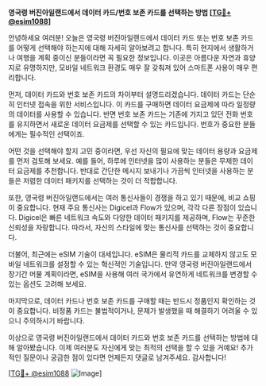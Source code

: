 **영국령 버진아일랜드에서 데이터 카드/번호 보존 카드를 선택하는 방법 [[TG💪+ @esim1088](https://t.me/s/esim1088)]**

안녕하세요 여러분! 오늘은 영국령 버진아일랜드에서 데이터 카드 또는 번호 보존 카드를 어떻게 선택해야 하는지에 대해 자세히 알아보려고 합니다. 특히 현지에서 생활하거나 여행을 계획 중이신 분들이라면 꼭 필요한 정보입니다. 이곳은 아름다운 자연과 휴양지로 유명하지만, 모바일 네트워크 환경도 매우 잘 갖춰져 있어 스마트폰 사용이 매우 편리합니다.

먼저, 데이터 카드와 번호 보존 카드의 차이부터 설명드리겠습니다. 데이터 카드는 단순히 인터넷 접속을 위한 서비스입니다. 이 카드를 구매하면 데이터 요금제에 따라 일정량의 데이터를 사용할 수 있습니다. 반면 번호 보존 카드는 기존에 가지고 있던 전화 번호를 유지하면서 새로운 데이터 요금제를 선택할 수 있는 카드입니다. 번호가 중요한 분들에게는 필수적인 선택이죠.

어떤 것을 선택해야 할지 고민 중이라면, 우선 자신의 필요에 맞는 데이터 용량과 요금제를 먼저 검토해 보세요. 예를 들어, 하루에 인터넷을 많이 사용하는 분들은 무제한 데이터 요금제를 추천합니다. 반대로 간단한 메시지 보내기나 가끔씩 인터넷을 사용하는 분들은 저렴한 데이터 패키지를 선택하는 것이 더 적합합니다.

또한, 영국령 버진아일랜드에서는 여러 통신사들이 경쟁을 하고 있기 때문에, 비교 쇼핑이 중요합니다. 현재 주요 통신사는 Digicel과 Flow가 있으며, 각각 다른 장점이 있습니다. Digicel은 빠른 네트워크 속도와 다양한 데이터 패키지를 제공하며, Flow는 꾸준한 신뢰성을 자랑합니다. 따라서, 자신의 스타일에 맞는 통신사를 선택하는 것이 중요합니다.

더불어, 최근에는 eSIM 기술이 대세입니다. eSIM은 물리적 카드를 교체하지 않고도 모바일 네트워크를 설정할 수 있는 혁신적인 기술입니다. 만약 영국령 버진아일랜드에서 장기간 머물 계획이라면, eSIM을 사용해 여러 국가에서 유연하게 네트워크를 변경할 수 있는 옵션도 고려해 보세요.

마지막으로, 데이터 카드나 번호 보존 카드를 구매할 때는 반드시 정품인지 확인하는 것이 중요합니다. 비정품 카드는 불법적이거나, 문제가 발생했을 때 해결하기 어려울 수 있으니 주의하시기 바랍니다.

이상으로 영국령 버진아일랜드에서 데이터 카드와 번호 보존 카드를 선택하는 방법에 대해 알아봤습니다. 이제 여러분도 자신에게 맞는 최적의 선택을 할 수 있을 거예요! 추가적인 질문이나 궁금한 점이 있다면 언제든지 댓글로 남겨주세요. 감사합니다! 

[[TG💪+ @esim1088](https://t.me/s/esim1088) ![Image](https://i.postimg.cc/Y0z9fWf4/image.png)]